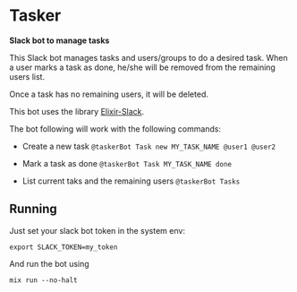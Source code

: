 # Tasker

**Slack bot to manage tasks**

This Slack bot manages tasks and users/groups to do a desired task. When a user marks a task as done, he/she will be removed from the remaining users list.

Once a task has no remaining users, it will be deleted.

This bot uses the library [Elixir-Slack](https://github.com/BlakeWilliams/Elixir-Slack).

The bot following will work with the following commands:

  * Create a new task
  ``` @taskerBot Task new MY_TASK_NAME @user1 @user2 ```
  
  * Mark a task as done
  ``` @taskerBot Task MY_TASK_NAME done ```
  
  * List current taks and the remaining users
  ``` @taskerBot Tasks ```

## Running

Just set your slack bot token in the system env:

  ``` export SLACK_TOKEN=my_token ```
  
And run the bot using

``` mix run --no-halt ```

